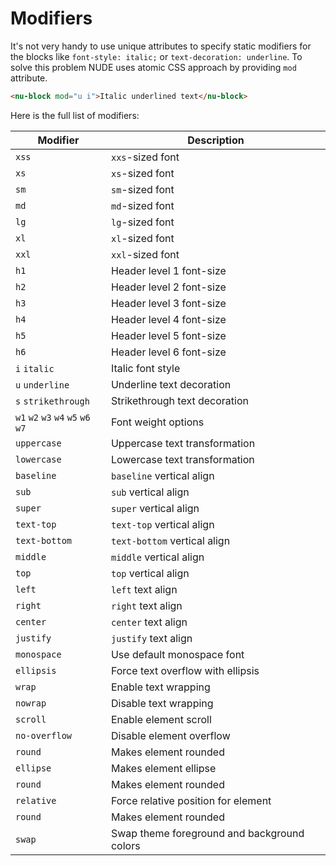 # Modifiers

It's not very handy to use unique attributes to specify static modifiers for the blocks like `font-style: italic;` or `text-decoration: underline`. To solve this problem NUDE uses atomic CSS approach by providing `mod` attribute.

```html
<nu-block mod="u i">Italic underlined text</nu-block>
``` 
 
Here is the full list of modifiers:

| Modifier | Description |
| --- | --- |
| `xss` | `xxs`-sized font |
| `xs`  | `xs`-sized font |
| `sm` | `sm`-sized font |
| `md` | `md`-sized font |
| `lg` | `lg`-sized font |
| `xl` | `xl`-sized font |
| `xxl` | `xxl`-sized font |
| `h1` | Header level 1 font-size |
| `h2` | Header level 2 font-size |
| `h3` | Header level 3 font-size |
| `h4` | Header level 4 font-size |
| `h5` | Header level 5 font-size |
| `h6` | Header level 6 font-size |
| `i` `italic` | Italic font style |
| `u` `underline` | Underline text decoration |
| `s` `strikethrough` | Strikethrough text decoration |
| `w1` `w2` `w3` `w4` `w5` `w6` `w7` | Font weight options |
| `uppercase` | Uppercase text transformation |
| `lowercase` | Lowercase text transformation |
| `baseline` | `baseline` vertical align |
| `sub` | `sub` vertical align |
| `super` | `super` vertical align |
| `text-top` | `text-top` vertical align |
| `text-bottom` | `text-bottom` vertical align |
| `middle` | `middle` vertical align |
| `top` | `top` vertical align |
| `left` | `left` text align |
| `right` | `right` text align |
| `center` | `center` text align |
| `justify` | `justify` text align |
| `monospace` | Use default monospace font |
| `ellipsis` | Force text overflow with ellipsis |
| `wrap` | Enable text wrapping |
| `nowrap` | Disable text wrapping |
| `scroll` | Enable element scroll |
| `no-overflow` | Disable element overflow |
| `round` | Makes element rounded |
| `ellipse` | Makes element ellipse |
| `round` | Makes element rounded |
| `relative` | Force relative position for element |
| `round` | Makes element rounded |
| `swap` | Swap theme foreground and background colors |
